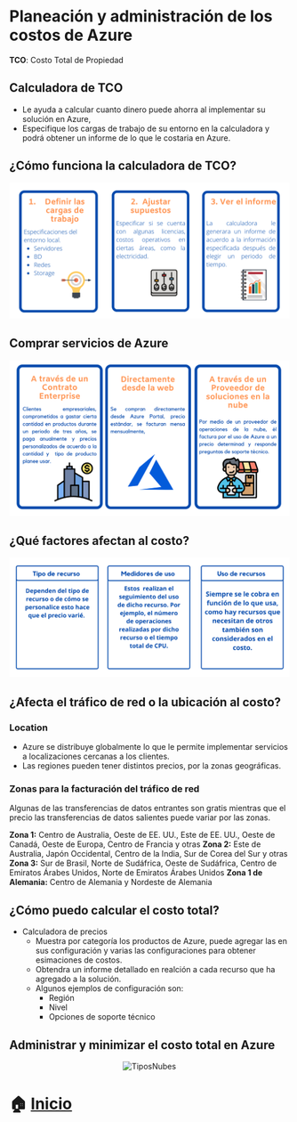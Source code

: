 # Planeación y administración de los costos de Azure

**TCO**: Costo Total de Propiedad 

## Calculadora de TCO
* Le ayuda a calcular cuanto dinero puede ahorra al implementar su solución en Azure,
* Especifique los cargas de trabajo de su entorno en la calculadora y podrá obtener un informe de lo que le costaria en Azure.


## ¿Cómo funciona la calculadora de TCO?

<p align="center"> 
    <strong></strong>
    <img alt="TiposNubes" src="../Imagenes/tco.png"
    <strong></strong>
</p>

## Comprar servicios de Azure

<p align="center"> 
    <strong></strong>
    <img alt="TiposNubes" src="../Imagenes/comprar.png"
    <strong></strong>
</p>

## ¿Qué factores afectan al costo?

<p align="center"> 
    <strong></strong>
    <img alt="TiposNubes" src="../Imagenes/Costos.png"
    <strong></strong>
</p>

## ¿Afecta el tráfico de red o la ubicación al costo?

### Location
* Azure se distribuye globalmente lo que le permite implementar servicios a localizaciones cercanas a los clientes.
* Las regiones pueden tener distintos precios, por la zonas geográficas. 
### Zonas para la facturación  del tráfico de red
Algunas de las transferencias de datos entrantes son gratis mientras que el precio las transferencias de datos salientes puede variar por las zonas.
 
**Zona 1:** Centro de Australia, Oeste de EE. UU., Este de EE. UU., Oeste de Canadá, Oeste de Europa, Centro de Francia y otras
**Zona 2:** Este de Australia, Japón Occidental, Centro de la India, Sur de Corea del Sur y otras
**Zona 3:** Sur de Brasil, Norte de Sudáfrica, Oeste de Sudáfrica, Centro de Emiratos Árabes Unidos, Norte de Emiratos Árabes Unidos
**Zona 1 de Alemania:** Centro de Alemania y Nordeste de Alemania
## ¿Cómo puedo calcular el costo total?

* Calculadora de precios 
    * Muestra por categoría los productos de Azure, puede agregar las en sus configuración y varias las configuraciones para obtener esimaciones de costos.
    * Obtendra un informe detallado en realción a cada recurso que ha agregado a la solución. 
    * Algunos ejemplos de configuración son:
      * Región
      * Nivel
      * Opciones de soporte técnico

## Administrar y minimizar el costo total en Azure

<p align="center"> 
    <strong></strong>
    <img alt="TiposNubes" src="../Imagenes/reducir
.png"
    <strong></strong>
</p>

# :house: [Inicio](https://github.com/NellyQuino/SummerCloud-Grupo-2/blob/main/contenido/semanacuatro.md)